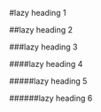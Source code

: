 
#lazy heading 1

##lazy heading 2

###lazy heading 3

####lazy heading 4

#####lazy heading 5

######lazy heading 6

